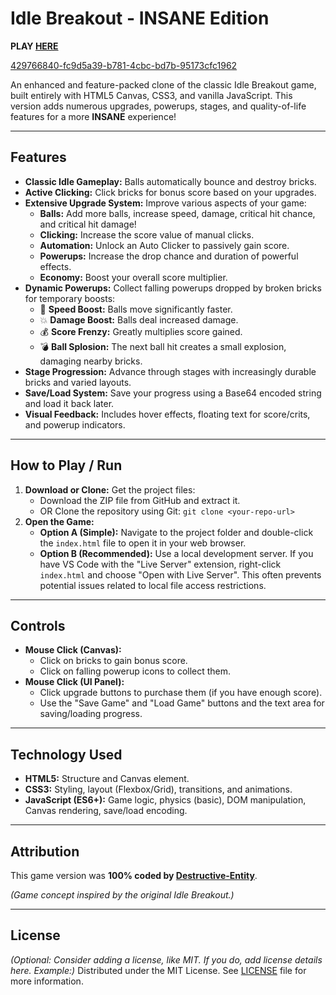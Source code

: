 # Idle Breakout - INSANE Edition

**PLAY  [HERE](https://destructive-entity.github.io/IdleBreakout-InsaneEdition/)**

[429766840-fc9d5a39-b781-4cbc-bd7b-95173cfc1962](https://github.com/user-attachments/assets/d423af70-cd8e-4b4b-a0ad-de77af75856f)


An enhanced and feature-packed clone of the classic Idle Breakout game, built entirely with HTML5 Canvas, CSS3, and vanilla JavaScript. This version adds numerous upgrades, powerups, stages, and quality-of-life features for a more **INSANE** experience!

---

## Features

*   **Classic Idle Gameplay:** Balls automatically bounce and destroy bricks.
*   **Active Clicking:** Click bricks for bonus score based on your upgrades.
*   **Extensive Upgrade System:** Improve various aspects of your game:
    *   **Balls:** Add more balls, increase speed, damage, critical hit chance, and critical hit damage!
    *   **Clicking:** Increase the score value of manual clicks.
    *   **Automation:** Unlock an Auto Clicker to passively gain score.
    *   **Powerups:** Increase the drop chance and duration of powerful effects.
    *   **Economy:** Boost your overall score multiplier.
*   **Dynamic Powerups:** Collect falling powerups dropped by broken bricks for temporary boosts:
    *   🚀 **Speed Boost:** Balls move significantly faster.
    *   💥 **Damage Boost:** Balls deal increased damage.
    *   💰 **Score Frenzy:** Greatly multiplies score gained.
    *   💣 **Ball Splosion:** The next ball hit creates a small explosion, damaging nearby bricks.
*   **Stage Progression:** Advance through stages with increasingly durable bricks and varied layouts.
*   **Save/Load System:** Save your progress using a Base64 encoded string and load it back later.
*   **Visual Feedback:** Includes hover effects, floating text for score/crits, and powerup indicators.

---

## How to Play / Run

1.  **Download or Clone:** Get the project files:
    *   Download the ZIP file from GitHub and extract it.
    *   OR Clone the repository using Git: `git clone <your-repo-url>`
2.  **Open the Game:**
    *   **Option A (Simple):** Navigate to the project folder and double-click the `index.html` file to open it in your web browser.
    *   **Option B (Recommended):** Use a local development server. If you have VS Code with the "Live Server" extension, right-click `index.html` and choose "Open with Live Server". This often prevents potential issues related to local file access restrictions.

---

## Controls

*   **Mouse Click (Canvas):**
    *   Click on bricks to gain bonus score.
    *   Click on falling powerup icons to collect them.
*   **Mouse Click (UI Panel):**
    *   Click upgrade buttons to purchase them (if you have enough score).
    *   Use the "Save Game" and "Load Game" buttons and the text area for saving/loading progress.

---

## Technology Used

*   **HTML5:** Structure and Canvas element.
*   **CSS3:** Styling, layout (Flexbox/Grid), transitions, and animations.
*   **JavaScript (ES6+):** Game logic, physics (basic), DOM manipulation, Canvas rendering, save/load encoding.

---

## Attribution

This game version was **100% coded by [Destructive-Entity](https://github.com/Destructive-Entity)**.

*(Game concept inspired by the original Idle Breakout.)*

---

## License

*(Optional: Consider adding a license, like MIT. If you do, add license details here. Example:)*
Distributed under the MIT License. See [LICENSE](LICENSE) file for more information.
